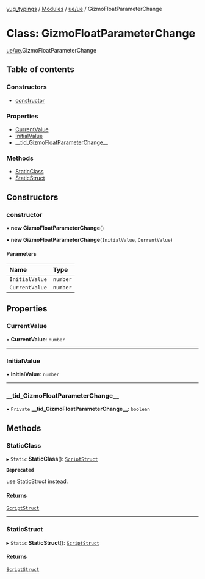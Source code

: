 [yug_typings](../README.md) / [Modules](../modules.md) / [ue/ue](../modules/ue_ue.md) / GizmoFloatParameterChange

# Class: GizmoFloatParameterChange

[ue/ue](../modules/ue_ue.md).GizmoFloatParameterChange

## Table of contents

### Constructors

- [constructor](ue_ue.GizmoFloatParameterChange.md#constructor)

### Properties

- [CurrentValue](ue_ue.GizmoFloatParameterChange.md#currentvalue)
- [InitialValue](ue_ue.GizmoFloatParameterChange.md#initialvalue)
- [\_\_tid\_GizmoFloatParameterChange\_\_](ue_ue.GizmoFloatParameterChange.md#__tid_gizmofloatparameterchange__)

### Methods

- [StaticClass](ue_ue.GizmoFloatParameterChange.md#staticclass)
- [StaticStruct](ue_ue.GizmoFloatParameterChange.md#staticstruct)

## Constructors

### constructor

• **new GizmoFloatParameterChange**()

• **new GizmoFloatParameterChange**(`InitialValue`, `CurrentValue`)

#### Parameters

| Name | Type |
| :------ | :------ |
| `InitialValue` | `number` |
| `CurrentValue` | `number` |

## Properties

### CurrentValue

• **CurrentValue**: `number`

___

### InitialValue

• **InitialValue**: `number`

___

### \_\_tid\_GizmoFloatParameterChange\_\_

• `Private` **\_\_tid\_GizmoFloatParameterChange\_\_**: `boolean`

## Methods

### StaticClass

▸ `Static` **StaticClass**(): [`ScriptStruct`](ue_ue.ScriptStruct.md)

**`Deprecated`**

use StaticStruct instead.

#### Returns

[`ScriptStruct`](ue_ue.ScriptStruct.md)

___

### StaticStruct

▸ `Static` **StaticStruct**(): [`ScriptStruct`](ue_ue.ScriptStruct.md)

#### Returns

[`ScriptStruct`](ue_ue.ScriptStruct.md)
